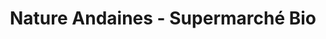 ---
title: "Nature Andaines - Supermarché Bio"
url: /la-ferte-mace/nature-andaines-supermarche-bio/
shop: Supermarkt
---